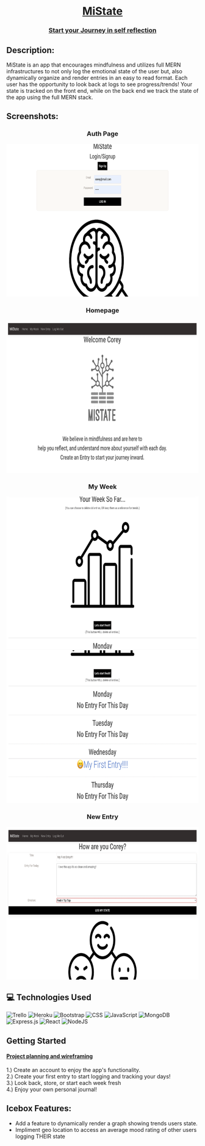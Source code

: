 <div align="center">

  # <u>MiState</u>

  ### [Start your Journey in self reflection](http://codemonk-wars.herokuapp.com/)

</div>

  ## Description:


  MiState is an app that encourages mindfulness and utilizes full MERN infrastructures to not only log the emotional state of the user but, also dynamically organize and render entries in an easy to read format. Each user has the opportunity to look back at logs to see progress/trends!  Your state is tracked on the front end, while on the back end we track the state of the app using the full MERN stack.


   ## Screenshots:
<h3 align="center">Auth Page</h3>
<img
    src="public/assets/AuthPage.png"
    width="800" height="400"
/><br>
<h3 align="center">Homepage</h3>
<img
  src="public/assets/HomePage.png"
  width="800" height="400"
/><br>
<h3 align="center">My Week</h3>
<img
  src="public/assets/MyWeek1.png"
  width="800" height="400"
/><br>
<img
  src="public/assets/MyWeek2.png"
  width="800" height="400"
/><br>
<h3 align="center">New Entry</h3>
<img
  src="public/assets/New Entry.png"
  width="800" height="400"
/>

## :computer: Technologies Used
![Trello](https://img.shields.io/badge/-Trello-05122A?style=flat&logo=trello)
![Heroku](https://img.shields.io/badge/-Heroku-05122A?style=flat&logo=heroku)
![Bootstrap](https://img.shields.io/badge/bootstrap-%23563D7C.svg?style=for-the-badge&logo=bootstrap&logoColor=white)
![CSS](https://img.shields.io/badge/CSS-239120?&style=for-the-badge&logo=css3&logoColor=white)
![JavaScript](https://img.shields.io/badge/JavaScript-323330?style=for-the-badge&logo=javascript&logoColor=F7DF1E)
![MongoDB](https://img.shields.io/badge/MongoDB-%234ea94b.svg?style=for-the-badge&logo=mongodb&logoColor=white)
![Express.js](https://img.shields.io/badge/express.js-%23404d59.svg?style=for-the-badge&logo=express&logoColor=%2361DAFB)
![React](https://img.shields.io/badge/react-%2320232a.svg?style=for-the-badge&logo=react&logoColor=%2361DAFB)
![NodeJS](https://img.shields.io/badge/node.js-6DA55F?style=for-the-badge&logo=node.js&logoColor=white)
<br>

## Getting Started

 #### [Project planning and wireframing](https://trello.com/b/ParGbIjE/project-3)

 1.) Create an account to enjoy the app's functionality.<br>
 2.) Create your first entry to start logging and tracking your days!<br>
 3.) Look back, store, or start each week fresh<br>
 4.) Enjoy your own personal journal!


## Icebox Features:
* Add a feature to dynamically render a graph showing trends users state.
* Impliment geo location to access an average mood rating of other users logging THEIR state
